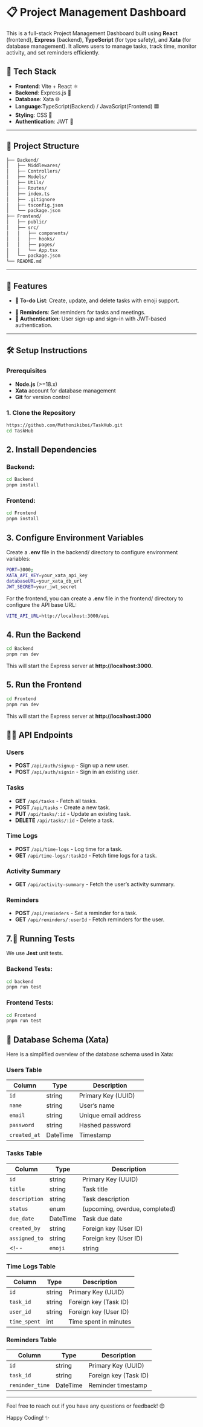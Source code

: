 # 📋 Project Management Dashboard

This is a full-stack Project Management Dashboard built using **React** (frontend), **Express** (backend), **TypeScript** (for type safety), and **Xata** (for database management). It allows users to manage tasks, track time, monitor activity, and set reminders efficiently.

## 🚀 Tech Stack

- **Frontend**: Vite + React ⚛️
- **Backend**: Express.js 🚀
- **Database**: Xata 🌐
- **Language**:TypeScript(Backend) / JavaScript(Frontend) 🟦
- **Styling**: CSS 💅
- **Authentication**: JWT 🔐

---

## 📂 Project Structure

```bash
├── Backend/
│   ├── Middlewares/
│   ├── Controllers/
│   ├── Models/
│   ├── Utils/
│   ├── Routes/
│   ├── index.ts
│   ├── .gitignore
│   ├── tsconfig.json
│   └── package.json
├── Frontend/
│   ├── public/
│   ├── src/
│   │   ├── components/
│   │   ├── hooks/
│   │   ├── pages/
│   │   └── App.tsx
│   └── package.json
└── README.md
```
---

## 🎯 Features

- **📝 To-do List**: Create, update, and delete tasks with emoji support.
<!--
# - **⏲️ Time Tracker**: Track time spent on each task.
# - **📊 Activity Summary**: Monitor completed tasks, working hours, and project status.
# - **📅 Task Assignments**: Assign tasks to users and monitor progress.-->
- **🔔 Reminders**: Set reminders for tasks and meetings.
- **🔐 Authentication**: User sign-up and sign-in with JWT-based authentication.

---

## 🛠️ Setup Instructions

### Prerequisites

- **Node.js** (>=18.x)
- **Xata** account for database management
- **Git** for version control

### 1. Clone the Repository

```bash
https://github.com/Muthonikiboi/TaskHub.git
cd TaskHub
```

## 2. Install Dependencies

### Backend:
```bash
cd Backend
pnpm install
```

### Frontend:
```bash
cd Frontend
pnpm install
```

## 3. Configure Environment Variables

Create a **.env** file in the backend/ directory to configure environment variables:

```bash
PORT=3000;
XATA_API_KEY=your_xata_api_key
databaseURL=your_xata_db_url
JWT_SECRET=your_jwt_secret
```
For the frontend, you can create a **.env** file in the frontend/ directory to configure the API base URL:

```bash
VITE_API_URL=http://localhost:3000/api
```
## 4. Run the Backend

```bash
cd Backend
pnpm run dev
```
This will start the Express server at **http://localhost:3000.**

## 5. Run the Frontend

```bash
cd Frontend
pnpm run dev
```
This will start the Express server at **http://localhost:3000**

## 🧑‍💻 API Endpoints

### Users
- **POST** `/api/auth/signup` - Sign up a new user.
- **POST** `/api/auth/signin` - Sign in an existing user.

### Tasks
- **GET** `/api/tasks` - Fetch all tasks.
- **POST** `/api/tasks` - Create a new task.
- **PUT** `/api/tasks/:id` - Update an existing task.
- **DELETE** `/api/tasks/:id` - Delete a task.

### Time Logs
- **POST** `/api/time-logs` - Log time for a task.
- **GET** `/api/time-logs/:taskId` - Fetch time logs for a task.

### Activity Summary
- **GET** `/api/activity-summary` - Fetch the user’s activity summary.

### Reminders
- **POST** `/api/reminders` - Set a reminder for a task.
- **GET** `/api/reminders/:userId` - Fetch reminders for the user.



## 7.🧪 Running Tests
We use **Jest** unit tests.

### Backend Tests:
```bash
cd backend
pnpm run test
```

### Frontend Tests:
```bash
cd Frontend
pnpm run test
```

## 📜 Database Schema (Xata)

Here is a simplified overview of the database schema used in Xata:

### **Users Table**
| Column        | Type     | Description                     |
|---------------|----------|---------------------------------|
| `id`          | string   | Primary Key (UUID)              |
| `name`        | string   | User’s name                     |
| `email`       | string   | Unique email address             |
| `password`    | string   | Hashed password                  |
| `created_at`  | DateTime | Timestamp                        |

### **Tasks Table**
| Column         | Type     | Description                     |
|----------------|----------|---------------------------------|
| `id`           | string   | Primary Key (UUID)              |
| `title`        | string   | Task title                      |
| `description`  | string   | Task description                |            |
| `status`       | enum     | (upcoming, overdue, completed)  |
| `due_date`     | DateTime | Task due date                   |
| `created_by`   | string   | Foreign key (User ID)           |
| `assigned_to`  | string   | Foreign key (User ID)           |
<!--| `emoji`        | string   | Emoji representation -->
### **Time Logs Table**
| Column        | Type     | Description                     |
|---------------|----------|---------------------------------|
| `id`          | string   | Primary Key (UUID)              |
| `task_id`     | string   | Foreign key (Task ID)           |
| `user_id`     | string   | Foreign key (User ID)           |
| `time_spent`  | int      | Time spent in minutes           |

### **Reminders Table**
| Column        | Type     | Description                     |
|---------------|----------|---------------------------------|
| `id`          | string   | Primary Key (UUID)              |
| `task_id`     | string   | Foreign key (Task ID)           |
| `reminder_time` | DateTime | Reminder timestamp               |

---
Feel free to reach out if you have any questions or feedback! 😊

Happy Coding! ✨


